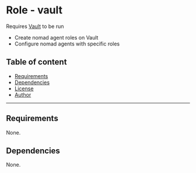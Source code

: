 # Role - vault

Requires [Vault](../../vault/) to be run

- Create nomad agent roles on Vault
- Configure nomad agents with specific roles

## Table of content

- [Requirements](#requirements)
- [Dependencies](#dependencies)
- [License](#license)
- [Author](#author)

---

## Requirements

None.




## Dependencies

None.
